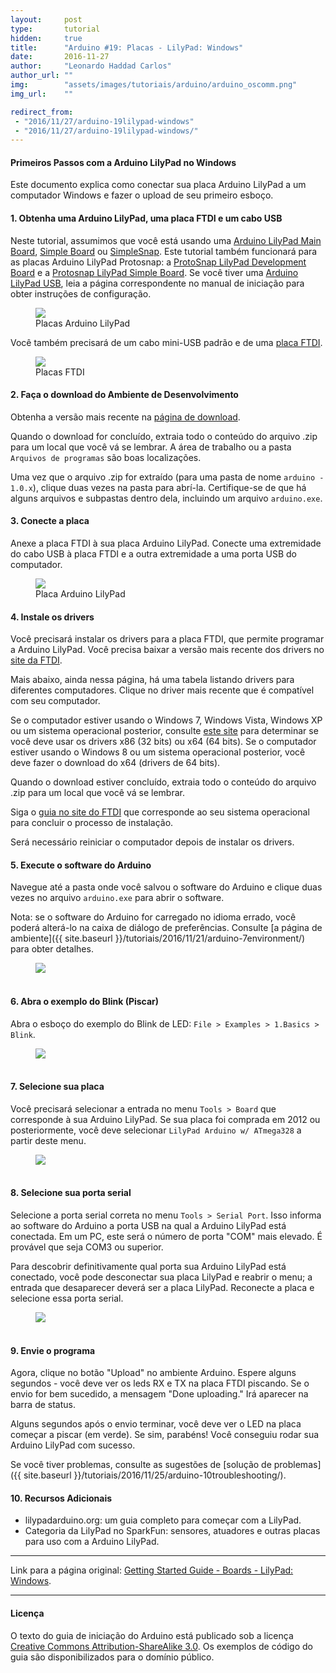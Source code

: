 ```yaml
---
layout:     post
type:       tutorial
hidden:     true
title:      "Arduino #19: Placas - LilyPad: Windows"
date:       2016-11-27
author:     "Leonardo Haddad Carlos"
author_url: ""
img:        "assets/images/tutoriais/arduino/arduino_oscomm.png"
img_url:    ""

redirect_from:
 - "2016/11/27/arduino-19lilypad-windows"
 - "2016/11/27/arduino-19lilypad-windows/"
---
```


#### Primeiros Passos com a Arduino LilyPad no Windows

Este documento explica como conectar sua placa Arduino LilyPad a um computador Windows e fazer o upload de seu primeiro esboço.

#### 1. Obtenha uma Arduino LilyPad, uma placa FTDI e um cabo USB

Neste tutorial, assumimos que você está usando uma [Arduino LilyPad Main Board](http://lilypadarduino.org/?p=128), [Simple Board](http://lilypadarduino.org/?p=149) ou [SimpleSnap](http://lilypadarduino.org/?p=289). Este tutorial também funcionará para as placas Arduino LilyPad Protosnap: a [ProtoSnap LilyPad Development Board](http://lilypadarduino.org/?p=489) e a [Protosnap LilyPad Simple Board](http://lilypadarduino.org/?p=1461). Se você tiver uma [Arduino LilyPad USB](http://lilypadarduino.org/?p=1494), leia a página correspondente no manual de iniciação para obter instruções de configuração.

<div class="img-container">
  <figure>
    <img src="{{ site.baseurl }}/assets/images/tutoriais/arduino/lily_boards.jpg">
    <figcaption>Placas Arduino LilyPad</figcaption>
  </figure>
</div>

Você também precisará de um cabo mini-USB padrão e de uma [placa FTDI](http://lilypadarduino.org/?p=452).

<div class="img-container">
  <figure>
    <img src="{{ site.baseurl }}/assets/images/tutoriais/arduino/lily_ftdi.jpg">
    <figcaption>Placas FTDI</figcaption>
  </figure>
</div>

#### 2. Faça o download do Ambiente de Desenvolvimento

Obtenha a versão mais recente na [página de download](https://www.arduino.cc/en/Main/Software).

Quando o download for concluído, extraia todo o conteúdo do arquivo .zip para um local que você vá se lembrar. A área de trabalho ou a pasta `Arquivos de programas` são boas localizações.

Uma vez que o arquivo .zip for extraído (para uma pasta de nome `arduino - 1.0.x`), clique duas vezes na pasta para abrí-la. Certifique-se de que há alguns arquivos e subpastas dentro dela, incluindo um arquivo `arduino.exe`.

#### 3. Conecte a placa

Anexe a placa FTDI à sua placa Arduino LilyPad. Conecte uma extremidade do cabo USB à placa FTDI e a outra extremidade a uma porta USB do computador.

<div class="img-container">
  <figure>
    <img src="{{ site.baseurl }}/assets/images/tutoriais/arduino/lily_board.jpg">
    <figcaption>Placa Arduino LilyPad</figcaption>
  </figure>
</div>

#### 4. Instale os drivers

Você precisará instalar os drivers para a placa FTDI, que permite programar a Arduino LilyPad. Você precisa baixar a versão mais recente dos drivers no [site da FTDI](http://www.ftdichip.com/Drivers/VCP.htm).

Mais abaixo, ainda nessa página, há uma tabela listando drivers para diferentes computadores. Clique no driver mais recente que é compatível com seu computador.

Se o computador estiver usando o Windows 7, Windows Vista, Windows XP ou um sistema operacional posterior, consulte [este site](http://support.microsoft.com/kb/827218) para determinar se você deve usar os drivers x86 (32 bits) ou x64 (64 bits). Se o computador estiver usando o Windows 8 ou um sistema operacional posterior, você deve fazer o download do x64 (drivers de 64 bits).

Quando o download estiver concluído, extraia todo o conteúdo do arquivo .zip para um local que você vá se lembrar.

Siga o [guia no site do FTDI](http://www.ftdichip.com/Support/Documents/InstallGuides.htm) que corresponde ao seu sistema operacional para concluir o processo de instalação.

Será necessário reiniciar o computador depois de instalar os drivers.

#### 5. Execute o software do Arduino

Navegue até a pasta onde você salvou o software do Arduino e clique duas vezes no arquivo `arduino.exe` para abrir o software.

Nota: se o software do Arduino for carregado no idioma errado, você poderá alterá-lo na caixa de diálogo de preferências. Consulte [a página de ambiente]({{ site.baseurl }}/tutoriais/2016/11/21/arduino-7environment/) para obter detalhes.

<div class="img-container">
  <figure>
    <img class="large" src="{{ site.baseurl }}/assets/images/tutoriais/arduino/lily_blink.png">
    <figcaption>&nbsp;</figcaption>
  </figure>
</div>

#### 6. Abra o exemplo do Blink (Piscar)

Abra o esboço do exemplo do Blink de LED: `File > Examples > 1.Basics > Blink`.

<div class="img-container">
  <figure>
    <img class="large" src="{{ site.baseurl }}/assets/images/tutoriais/arduino/lily_blink.png">
    <figcaption>&nbsp;</figcaption>
  </figure>
</div>

#### 7. Selecione sua placa

Você precisará selecionar a entrada no menu `Tools > Board` que corresponde à sua Arduino LilyPad. Se sua placa foi comprada em 2012 ou posteriormente, você deve selecionar `LilyPad Arduino w/ ATmega328` a partir deste menu.

<div class="img-container">
  <figure>
    <img class="large" src="{{ site.baseurl }}/assets/images/tutoriais/arduino/lilywindows_chooseboard.jpg">
    <figcaption>&nbsp;</figcaption>
  </figure>
</div>

#### 8. Selecione sua porta serial

Selecione a porta serial correta no menu `Tools > Serial Port`. Isso informa ao software do Arduino a porta USB na qual a Arduino LilyPad está conectada. Em um PC, este será o número de porta "COM" mais elevado. É provável que seja COM3 ou superior.

Para descobrir definitivamente qual porta sua Arduino LilyPad está conectado, você pode desconectar sua placa LilyPad e reabrir o menu; a entrada que desaparecer deverá ser a placa LilyPad. Reconecte a placa e selecione essa porta serial.

<div class="img-container">
  <figure>
    <img src="{{ site.baseurl }}/assets/images/tutoriais/arduino/lilywindows_chooseport.png">
    <figcaption>&nbsp;</figcaption>
  </figure>
</div>

#### 9. Envie o programa

Agora, clique no botão "Upload" no ambiente Arduino. Espere alguns segundos - você deve ver os leds RX e TX na placa FTDI piscando. Se o envio for bem sucedido, a mensagem "Done uploading." Irá aparecer na barra de status.

Alguns segundos após o envio terminar, você deve ver o LED na placa começar a piscar (em verde). Se sim, parabéns! Você conseguiu rodar sua Arduino LilyPad com sucesso.

Se você tiver problemas, consulte as sugestões de [solução de problemas]({{ site.baseurl }}/tutoriais/2016/11/25/arduino-10troubleshooting/).

#### 10. Recursos Adicionais

- lilypadarduino.org: um guia completo para começar com a LilyPad.
- Categoria da LilyPad no SparkFun: sensores, atuadores e outras placas para uso com a Arduino LilyPad.

----

Link para a página original: [Getting Started Guide - Boards - LilyPad: Windows](https://www.arduino.cc/en/Guide/LilyPadWindows).

----

#### Licença

O texto do guia de iniciação do Arduino está publicado sob a licença [Creative Commons Attribution-ShareAlike 3.0](https://creativecommons.org/licenses/by-sa/3.0). Os exemplos de código do guia são disponibilizados para o domínio público.
